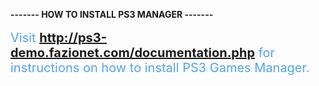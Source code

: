 <b>------- HOW TO INSTALL PS3 MANAGER -------</b><br><br>
<span style="font-size: 20px; color: #55A3EC">Visit <b>http://ps3-demo.fazionet.com/documentation.php</b> for instructions on how to install PS3 Games Manager.</span>


